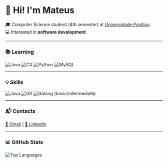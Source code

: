# 👋 Hi! I'm Mateus

🎓 Computer Science student (4th semester) at [Universidade Positivo](https://www.up.edu.br/).  
💻 Interested in **software development**.  

---

### 📚 Learning
![Java](https://img.shields.io/badge/Java-ED8B00?style=for-the-badge&logo=openjdk&logoColor=white)
![C#](https://img.shields.io/badge/C%23-239120?style=for-the-badge&logo=c-sharp&logoColor=white)
![Python](https://img.shields.io/badge/Python-3776AB?style=for-the-badge&logo=python&logoColor=white)
![MySQL](https://img.shields.io/badge/MySQL-4479A1?style=for-the-badge&logo=mysql&logoColor=white)

---

### 💡 Skills
![Java](https://img.shields.io/badge/Java-ED8B00?style=for-the-badge&logo=openjdk&logoColor=white)
![Git](https://img.shields.io/badge/Git-F05032?style=for-the-badge&logo=git&logoColor=white)
![Golang](https://img.shields.io/badge/Go-%2300ADD8.svg?style=for-the-badge&logo=go&logoColor=white) (basic/intermediate)

---

### 📬 Contacts
[📧 Gmail](mailto:dalagnol@gmail.com) | [🔗 LinkedIn](https://www.linkedin.com/in/mateus-dalagnol-3a2147330/)

---

### 📊 GitHub Stats 
![Top Languages](https://github-readme-stats.vercel.app/api/top-langs/?username=MateusDalagnol&layout=compact&langs_count=7&theme=dracula)
